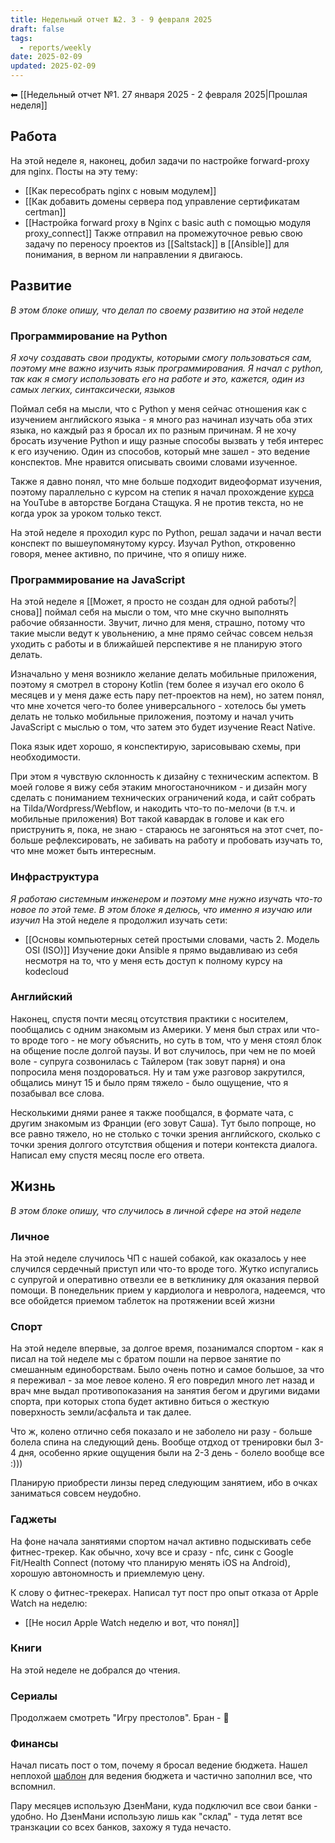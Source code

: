 ```yaml
---
title: Недельный отчет №2. 3 - 9 февраля 2025
draft: false
tags:
  - reports/weekly
date: 2025-02-09
updated: 2025-02-09
---
```

⬅ [[Недельный отчет №1. 27 января 2025 - 2 февраля 2025|Прошлая неделя]]
## Работа
На этой неделе я, наконец, добил задачи по настройке forward-proxy для nginx.
Посты на эту тему:
- [[Как пересобрать nginx с новым модулем]]
- [[Как добавить домены сервера под управление сертификатам certman]]
- [[Настройка forward proxy в Nginx c basic auth с помощью модуля proxy_connect]]
Также отправил на промежуточное ревью свою задачу по переносу проектов из [[Saltstack]] в [[Ansible]] для понимания, в верном ли направлении я двигаюсь.
## Развитие
*В этом блоке опишу, что делал по своему развитию на этой неделе*
### Программирование на Python
*Я хочу создавать свои продукты, которыми смогу пользоваться сам, поэтому мне важно изучить язык программирования. Я начал с python, так как я смогу использовать его на работе и это, кажется, один из самых легких, синтаксически, языков*

Поймал себя на мысли, что с Python у меня сейчас отношения как с изучением английского языка - я много раз начинал изучать оба этих языка, но каждый раз я бросал их по разным причинам.
Я не хочу бросать изучение Python и ищу разные способы вызвать у тебя интерес к его изучению.
Один из способов, который мне зашел - это ведение конспектов. Мне нравится описывать своими словами изученное.

Также я давно понял, что мне больше подходит видеоформат изучения, поэтому параллельно с курсом на степик я начал прохождение [курса]([https://www.youtube.com/watch?v=cfJrtx-k96U](https://www.youtube.com/watch?v=cfJrtx-k96U)) на YouTube в авторстве Богдана Стащука.
Я не против текста, но не когда урок за уроком только текст.

На этой неделе я проходил курс по Python, решал задачи и начал вести конспект по вышеупомянутому курсу. Изучал Python, откровенно говоря, менее активно, по причине, что я опишу ниже.
### Программирование на JavaScript
На этой неделе я [[Может, я просто не создан для одной работы?|снова]] поймал себя на мысли о том, что мне скучно выполнять рабочие обязанности. Звучит, лично для меня, страшно, потому что такие мысли ведут к увольнению, а мне прямо сейчас совсем нельзя уходить с работы и в ближайшей перспективе я не планирую этого делать.

Изначально у меня возникло желание делать мобильные приложения, поэтому я смотрел в сторону Kotlin (тем более я изучал его около 6 месяцев и у меня даже есть пару пет-проектов на нем), но затем понял, что мне хочется чего-то более универсального - хотелось бы уметь делать не только мобильные приложения, поэтому и начал учить JavaScript с мыслью о том, что затем это будет изучение React Native.

Пока язык идет хорошо, я конспектирую, зарисовываю схемы, при необходимости.

При этом я чувствую склонность к дизайну с техническим аспектом. В моей голове я вижу себя этаким многостаночником - и дизайн могу сделать с пониманием технических ограничений кода, и сайт собрать на Tilda/Wordpress/Webflow, и накодить что-то по-мелочи (в т.ч. и мобильные приложения)
Вот такой кавардак в голове и как его приструнить я, пока, не знаю - стараюсь не загоняться на этот счет, по-больше рефлексировать, не забивать на работу и пробовать изучать то, что мне может быть интересным.
### Инфраструктура
*Я работаю системным инженером и поэтому мне нужно изучать что-то новое по этой теме. В этом блоке я делюсь, что именно я изучаю или изучил*
На этой неделе я продолжил изучать сети:
- [[Основы компьютерных сетей простыми словами, часть 2. Модель OSI (ISO)]]
Изучение доки Ansible я прямо выдавливаю из себя несмотря на то, что у меня есть доступ к полному курсу на kodecloud 
### Английский
Наконец, спустя почти месяц отсутствия практики с носителем, пообщались с одним знакомым из Америки.
У меня был страх или что-то вроде того - не могу объяснить, но суть в том, что у меня стоял блок на общение после долгой паузы.
И вот случилось, при чем не по моей воле - супруга созвонилась с Тайлером (так зовут парня) и она попросила меня поздороваться. Ну и там уже разговор закрутился, общались минут 15 и было прям тяжело - было ощущение, что я позабывал все слова.

Несколькими днями ранее я также пообщался, в формате чата, с другим знакомым из Франции (его зовут Саша). Тут было попроще, но все равно тяжело, но не столько с точки зрения английского, сколько с точки зрения долгого отсутствия общения и потери контекста диалога. Написал ему спустя месяц после его ответа.

## Жизнь
*В этом блоке опишу, что случилось в личной сфере на этой неделе*
### Личное
На этой неделе случилось ЧП с нашей собакой, как оказалось у нее случился сердечный приступ или что-то вроде того. Жутко испугались с супругой и оперативно отвезли ее в ветклинику для оказания первой помощи. В понедельник прием у кардиолога и невролога, надеемся, что все обойдется приемом таблеток на протяжении всей жизни

### Спорт
На этой неделе впервые, за долгое время, позанимался спортом - как я писал на той неделе мы с братом пошли на первое занятие по смешанным единоборствам. Было очень потно и самое большое, за что я переживал - за мое левое колено. Я его повредил много лет назад и врач мне выдал противопоказания на занятия бегом и другими видами спорта, при которых стопа будет активно биться о жесткую поверхность земли/асфальта и так далее.

Что ж, колено отлично себя показало и не заболело ни разу - больше болела спина на следующий день. Вообще отдход от тренировки был 3-4 дня, особенно яркие ощущения были на 2-3 день - болело вообще все :)))

Планирую приобрести линзы перед следующим занятием, ибо в очках заниматься совсем неудобно. 
### Гаджеты
На фоне начала занятиями спортом начал активно подыскивать себе фитнес-трекер. Как обычно, хочу все и сразу - nfc, синк с Google Fit/Health Connect (потому что планирую менять iOS на Android), хорошую автономность и приемлемую цену.

К слову о фитнес-трекерах. Написал тут пост про опыт отказа от Apple Watch на неделю:
- [[Не носил Apple Watch неделю и вот, что понял]]

### Книги
На этой неделе не добрался до чтения.
### Сериалы
Продолжаем смотреть "Игру престолов". Бран - 🖤
### Финансы
Начал писать пост о том, почему я бросал ведение бюджета. Нашел неплохой [шаблон](https://docs.google.com/spreadsheets/d/1n2ZCtsRn3Wms_Syt_BtZkX6kflOstkGt3pWkTuMorYo/edit?usp=sharing) для ведения бюджета и частично заполнил все, что вспомнил.

Пару месяцев использую ДзенМани, куда подключил все свои банки - удобно.
Но ДзенМани использую лишь как "склад" - туда летят все транзкации со всех банков, захожу я туда нечасто.
